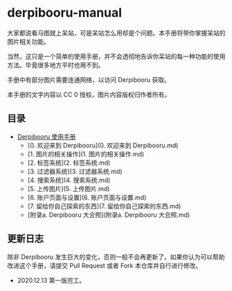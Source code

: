# derpibooru-manual
大家都说看马图就上呆站，可是呆站怎么用却是个问题。本手册将带你掌握呆站的图片相关功能。

当然，这只是一个简单的使用手册，并不会透彻地告诉你呆站的每一种功能的使用方法。毕竟很多地方平时也用不到。

手册中有部分图片需要连通网络，以访问 Derpibooru 获取。

本手册的文字内容以 CC 0 授权，图片内容版权归作者所有。

## 目录

* [Derpibooru 使用手册](Derpibooru.md)
  * [0. 欢迎来到 Derpibooru](0. 欢迎来到 Derpibooru.md)
  * [1. 图片的相关操作](1. 图片的相关操作.md)
  * [2. 标签系统](2. 标签系统.md)
  * [3. 过滤器系统](3. 过滤器系统.md)
  * [4. 搜索系统](4. 搜索系统.md)
  * [5. 上传图片](5. 上传图片.md)
  * [6. 账户页面与设置](6. 账户页面与设置.md)
  * [7. 留给你自己探索的东西](7. 留给你自己探索的东西.md)
  * [附录a. Derpibooru 大合照](附录a. Derpibooru 大合照.md)



## 更新日志

除非 Derpibooru 发生巨大的变化，否则一般不会再更新了。如果你认为可以帮助改进这个手册，请提交 Pull Request 或者 Fork 本仓库并自行进行修改。

* 2020.12.13 第一版完工。




